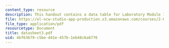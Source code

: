 ```yaml
---
content_type: resource
description: This handout contains a data table for Laboratory Module 1.
file: https://ol-ocw-studio-app-production.s3.amazonaws.com/courses/2-002-mechanics-and-materials-ii-spring-2004/4bf63679c5bed41e457b1eb48c6a6776_datasheet3.pdf
file_type: application/pdf
resourcetype: Document
title: datasheet3.pdf
uid: 4bf63679-c5be-d41e-457b-1eb48c6a6776
---
```

